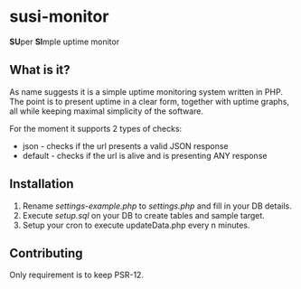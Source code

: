 # susi-monitor
**SU**per **SI**mple uptime monitor

## What is it?
As name suggests it is a simple uptime monitoring system written in PHP.
The point is to present uptime in a clear form, together with uptime graphs, all while keeping
maximal simplicity of the software. 

For the moment it supports 2 types of checks:
- json - checks if the url presents a valid JSON response
- default - checks if the url is alive and is presenting ANY response

## Installation
1. Rename *settings-example.php* to *settings.php* and fill in your DB details.
2. Execute *setup.sql* on your DB to create tables and sample target.
3. Setup your cron to execute updateData.php every n minutes.

## Contributing
Only requirement is to keep PSR-12.